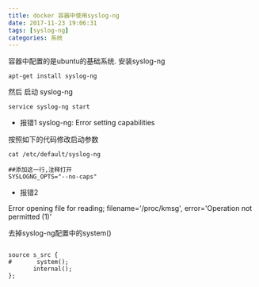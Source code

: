 ```yaml
---
title: docker 容器中使用syslog-ng
date: 2017-11-23 19:06:31
tags: [syslog-ng]
categories: 系统
---
```


容器中配置的是ubuntu的基础系统.
安装syslog-ng

```shell
apt-get install syslog-ng
```

然后 启动 syslog-ng 

```shell
service syslog-ng start 
```

* 报错1
syslog-ng: Error setting capabilities

按照如下的代码修改启动参数
```shell
cat /etc/default/syslog-ng

##添加这一行,注释打开
SYSLOGNG_OPTS="--no-caps"

```

* 报错2 

Error opening file for reading; filename='/proc/kmsg', error='Operation not permitted (1)'

去掉syslog-ng配置中的system()

```shell

source s_src {
#       system();
       internal();
};

```

